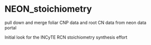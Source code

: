 # NEON_stoichiometry
pull down and merge foliar CNP data and root CN data from neon data portal

Initial look for the INCyTE RCN stoichiometry synthesis effort
